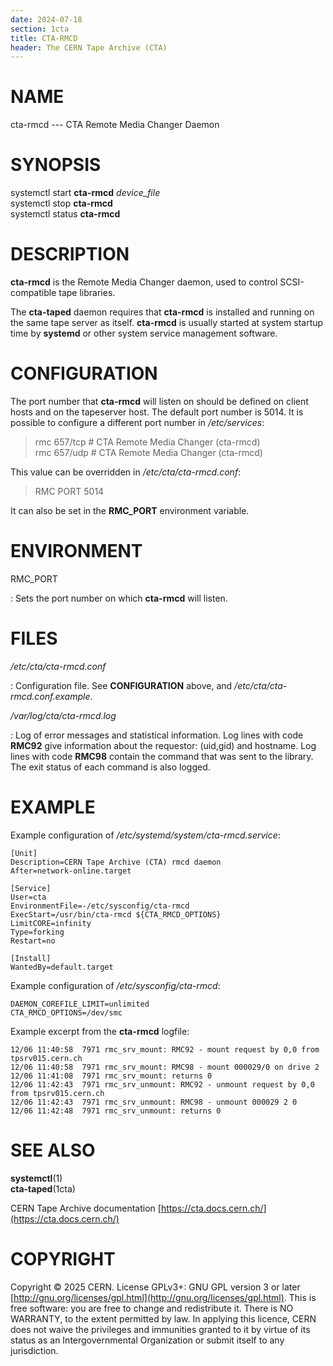 ```yaml
---
date: 2024-07-18
section: 1cta
title: CTA-RMCD
header: The CERN Tape Archive (CTA)
---
```

<!---
SPDX-FileCopyrightText: 2020 CERN

SPDX-License-Identifier: GPL-3.0-or-later

--->

# NAME

cta-rmcd --- CTA Remote Media Changer Daemon

# SYNOPSIS

systemctl start **cta-rmcd** *device_file*\
systemctl stop **cta-rmcd**\
systemctl status **cta-rmcd**

# DESCRIPTION

**cta-rmcd** is the Remote Media Changer daemon, used to control SCSI-compatible tape libraries.

The **cta-taped** daemon requires that **cta-rmcd** is installed and running on the same tape
server as itself. **cta-rmcd** is usually started at system startup time by **systemd** or other
system service management software.

# CONFIGURATION

The port number that **cta-rmcd** will listen on should be defined on client hosts and on the
tapeserver host. The default port number is 5014. It is possible to configure a different port
number in */etc/services*:

> rmc 657/tcp \# CTA Remote Media Changer (cta-rmcd)\
> rmc 657/udp \# CTA Remote Media Changer (cta-rmcd)

This value can be overridden in */etc/cta/cta-rmcd.conf*:

> RMC PORT 5014

It can also be set in the **RMC_PORT** environment variable.

# ENVIRONMENT

RMC_PORT

:   Sets the port number on which **cta-rmcd** will listen.

# FILES

*/etc/cta/cta-rmcd.conf*

:   Configuration file. See **CONFIGURATION** above, and
    */etc/cta/cta-rmcd.conf.example*.

*/var/log/cta/cta-rmcd.log*

:   Log of error messages and statistical information. Log lines with
    code **RMC92** give information about the requestor: (uid,gid) and
    hostname. Log lines with code **RMC98** contain the command that was
    sent to the library. The exit status of each command is also logged.

# EXAMPLE

Example configuration of */etc/systemd/system/cta-rmcd.service*:

    [Unit]
    Description=CERN Tape Archive (CTA) rmcd daemon
    After=network-online.target

    [Service]
    User=cta
    EnvironmentFile=-/etc/sysconfig/cta-rmcd
    ExecStart=/usr/bin/cta-rmcd ${CTA_RMCD_OPTIONS}
    LimitCORE=infinity
    Type=forking
    Restart=no

    [Install]
    WantedBy=default.target

Example configuration of */etc/sysconfig/cta-rmcd*:

    DAEMON_COREFILE_LIMIT=unlimited
    CTA_RMCD_OPTIONS=/dev/smc

Example excerpt from the **cta-rmcd** logfile:

    12/06 11:40:58  7971 rmc_srv_mount: RMC92 - mount request by 0,0 from tpsrv015.cern.ch
    12/06 11:40:58  7971 rmc_srv_mount: RMC98 - mount 000029/0 on drive 2
    12/06 11:41:08  7971 rmc_srv_mount: returns 0
    12/06 11:42:43  7971 rmc_srv_unmount: RMC92 - unmount request by 0,0 from tpsrv015.cern.ch
    12/06 11:42:43  7971 rmc_srv_unmount: RMC98 - unmount 000029 2 0
    12/06 11:42:48  7971 rmc_srv_unmount: returns 0

# SEE ALSO

**systemctl**(1)\
**cta-taped**(1cta)

CERN Tape Archive documentation [https://cta.docs.cern.ch/](https://cta.docs.cern.ch/)

# COPYRIGHT

Copyright © 2025 CERN. License GPLv3+: GNU GPL version 3 or later [http://gnu.org/licenses/gpl.html](http://gnu.org/licenses/gpl.html).
This is free software: you are free to change and redistribute it. There is NO WARRANTY, to the extent permitted by law.
In applying this licence, CERN does not waive the privileges and immunities granted to it by virtue of its status as an
Intergovernmental Organization or submit itself to any jurisdiction.
